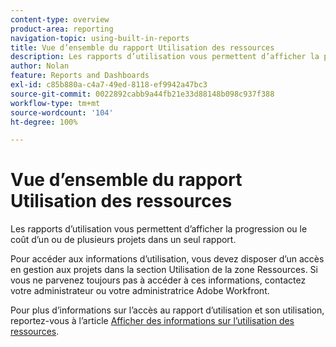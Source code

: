 ```yaml
---
content-type: overview
product-area: reporting
navigation-topic: using-built-in-reports
title: Vue d’ensemble du rapport Utilisation des ressources
description: Les rapports d’utilisation vous permettent d’afficher la progression ou le coût d’un ou de plusieurs projets dans un seul rapport.
author: Nolan
feature: Reports and Dashboards
exl-id: c85b880a-c4a7-49ed-8118-ef9942a47bc3
source-git-commit: 0022892cabb9a44fb21e33d88148b098c937f388
workflow-type: tm+mt
source-wordcount: '104'
ht-degree: 100%

---
```



# Vue d’ensemble du rapport Utilisation des ressources

<!--Audited: 11/2024-->

<!--CONTEXT SENSITIVE HELP - this is linked to the product. It is about a Resource reporting built-in report, so we need to keep it in both areas.-->

Les rapports d’utilisation vous permettent d’afficher la progression ou le coût d’un ou de plusieurs projets dans un seul rapport.

Pour accéder aux informations d’utilisation, vous devez disposer d’un accès en gestion aux projets dans la section Utilisation de la zone Ressources. Si vous ne parvenez toujours pas à accéder à ces informations, contactez votre administrateur ou votre administratrice Adobe Workfront.

Pour plus d’informations sur l’accès au rapport d’utilisation et son utilisation, reportez-vous à l’article [Afficher des informations sur l’utilisation des ressources](../../../resource-mgmt/resource-utilization/view-utilization-information.md).
